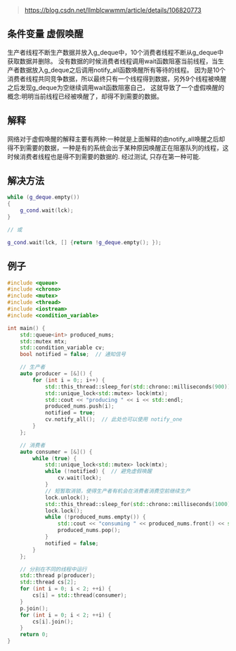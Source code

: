 > <https://blog.csdn.net/llmblcwwmm/article/details/106820773>

## 条件变量 虚假唤醒

生产者线程不断生产数据并放入g_deque中，10个消费者线程不断从g_deque中获取数据并删除。
没有数据的时候消费者线程调用wait函数阻塞当前线程，当生产者数据放入g_deque之后调用notify_all函数唤醒所有等待的线程。
因为是10个消费者线程共同竞争数据，所以最终只有一个线程得到数据，另外9个线程被唤醒之后发现g_deque为空继续调用wait函数阻塞自己，
这就导致了一个虚假唤醒的概念:明明当前线程已经被唤醒了，却得不到需要的数据。

## 解释

网络对于虚假唤醒的解释主要有两种:一种就是上面解释的由notify_all唤醒之后却得不到需要的数据，一种是有的系统会出于某种原因唤醒正在阻塞队列的线程，这时候消费者线程也是得不到需要的数据的.
经过测试, 只存在第一种可能.

## 解决方法

```cpp
while (g_deque.empty())
{
    g_cond.wait(lck);
}

// 或

g_cond.wait(lck, [] {return !g_deque.empty(); });
```

## 例子

```cpp
#include <queue>
#include <chrono>
#include <mutex>
#include <thread>
#include <iostream>
#include <condition_variable>

int main() {
    std::queue<int> produced_nums;
    std::mutex mtx;
    std::condition_variable cv;
    bool notified = false;  // 通知信号

    // 生产者
    auto producer = [&]() {
        for (int i = 0;; i++) {
            std::this_thread::sleep_for(std::chrono::milliseconds(900));
            std::unique_lock<std::mutex> lock(mtx);
            std::cout << "producing " << i << std::endl;
            produced_nums.push(i);
            notified = true;
            cv.notify_all();  // 此处也可以使用 notify_one
        }
    };

    // 消费者
    auto consumer = [&]() {
        while (true) {
            std::unique_lock<std::mutex> lock(mtx);
            while (!notified) {  // 避免虚假唤醒
                cv.wait(lock);
            }
            // 短暂取消锁，使得生产者有机会在消费者消费空前继续生产
            lock.unlock();
            std::this_thread::sleep_for(std::chrono::milliseconds(1000));  // 消费者慢于生产者
            lock.lock();
            while (!produced_nums.empty()) {
                std::cout << "consuming " << produced_nums.front() << std::endl;
                produced_nums.pop();
            }
            notified = false;
        }
    };

    // 分别在不同的线程中运行
    std::thread p(producer);
    std::thread cs[2];
    for (int i = 0; i < 2; ++i) {
        cs[i] = std::thread(consumer);
    }
    p.join();
    for (int i = 0; i < 2; ++i) {
        cs[i].join();
    }
    return 0;
}
```
